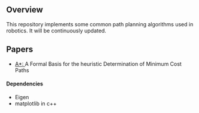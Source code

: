 ## Overview

This repository implements some common path planning algorithms used in robotics. It will be continuously updated.



## Papers

* [A*: ](https://ieeexplore.ieee.org/document/4082128) A Formal Basis for the heuristic Determination of Minimum Cost Paths



#### Dependencies

- Eigen
- matplotlib in c++





